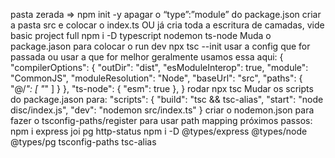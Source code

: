 pasta zerada => npm init -y
apagar o “type”:”module” do package.json
criar a pasta src e colocar o index.ts
                    OU
já cria toda a escritura de camadas, vide basic project full
npm i -D typescript nodemon ts-node
Muda o package.jason para colocar o run dev
npx tsc --init
usar a config que for passada ou usar a que for melhor
geralmente usamos essa aqui:
{
  "compilerOptions": {
    "outDir": "dist",
    "esModuleInterop": true,
    "module": "CommonJS",
    "moduleResolution": "Node",
    "baseUrl": "src",
    "paths": {
      "@/*": [
        "*"
      ]
    }
  },
  "ts-node": {
    "esm": true
  },
}
rodar npx tsc
Mudar os scripts do package.jason para:
  "scripts": {
    "build": "tsc && tsc-alias",
    "start": "node disc/index.js",
    "dev": "nodemon src/index.ts"
  }
criar o nodemon.json para fazer o tsconfig-paths/register para usar path mapping
próximos passos:
npm i express joi pg http-status
npm i -D @types/express @types/node @types/pg tsconfig-paths tsc-alias
